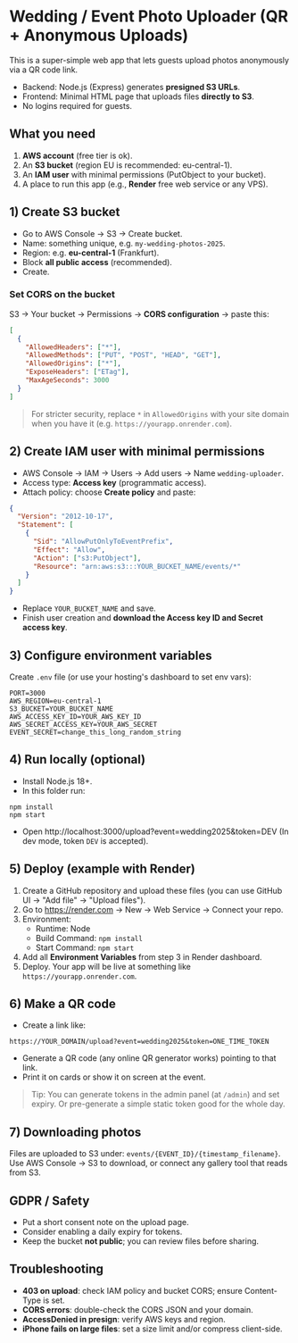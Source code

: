 # Wedding / Event Photo Uploader (QR + Anonymous Uploads)

This is a super-simple web app that lets guests upload photos anonymously via a QR code link.
- Backend: Node.js (Express) generates **presigned S3 URLs**.
- Frontend: Minimal HTML page that uploads files **directly to S3**.
- No logins required for guests.

## What you need
1) **AWS account** (free tier is ok).
2) An **S3 bucket** (region EU is recommended: eu-central-1).
3) An **IAM user** with minimal permissions (PutObject to your bucket).
4) A place to run this app (e.g., **Render** free web service or any VPS).

## 1) Create S3 bucket
- Go to AWS Console → S3 → Create bucket.
- Name: something unique, e.g. `my-wedding-photos-2025`.
- Region: e.g. **eu-central-1** (Frankfurt).
- Block **all public access** (recommended).
- Create.

### Set CORS on the bucket
S3 → Your bucket → Permissions → **CORS configuration** → paste this:
```json
[
  {
    "AllowedHeaders": ["*"],
    "AllowedMethods": ["PUT", "POST", "HEAD", "GET"],
    "AllowedOrigins": ["*"],
    "ExposeHeaders": ["ETag"],
    "MaxAgeSeconds": 3000
  }
]
```
> For stricter security, replace `*` in `AllowedOrigins` with your site domain when you have it (e.g. `https://yourapp.onrender.com`).

## 2) Create IAM user with minimal permissions
- AWS Console → IAM → Users → Add users → Name `wedding-uploader`.
- Access type: **Access key** (programmatic access).
- Attach policy: choose **Create policy** and paste:
```json
{
  "Version": "2012-10-17",
  "Statement": [
    {
      "Sid": "AllowPutOnlyToEventPrefix",
      "Effect": "Allow",
      "Action": ["s3:PutObject"],
      "Resource": "arn:aws:s3:::YOUR_BUCKET_NAME/events/*"
    }
  ]
}
```
- Replace `YOUR_BUCKET_NAME` and save.
- Finish user creation and **download the Access key ID and Secret access key**.

## 3) Configure environment variables
Create `.env` file (or use your hosting's dashboard to set env vars):

```
PORT=3000
AWS_REGION=eu-central-1
S3_BUCKET=YOUR_BUCKET_NAME
AWS_ACCESS_KEY_ID=YOUR_AWS_KEY_ID
AWS_SECRET_ACCESS_KEY=YOUR_AWS_SECRET
EVENT_SECRET=change_this_long_random_string
```

## 4) Run locally (optional)
- Install Node.js 18+.
- In this folder run:
```
npm install
npm start
```
- Open http://localhost:3000/upload?event=wedding2025&token=DEV
  (In dev mode, token `DEV` is accepted).

## 5) Deploy (example with Render)
1. Create a GitHub repository and upload these files (you can use GitHub UI → "Add file" → "Upload files").
2. Go to https://render.com → New → Web Service → Connect your repo.
3. Environment:
   - Runtime: Node
   - Build Command: `npm install`
   - Start Command: `npm start`
4. Add all **Environment Variables** from step 3 in Render dashboard.
5. Deploy. Your app will be live at something like `https://yourapp.onrender.com`.

## 6) Make a QR code
- Create a link like:
```
https://YOUR_DOMAIN/upload?event=wedding2025&token=ONE_TIME_TOKEN
```
- Generate a QR code (any online QR generator works) pointing to that link.
- Print it on cards or show it on screen at the event.

> Tip: You can generate tokens in the admin panel (at `/admin`) and set expiry. Or pre-generate a simple static token good for the whole day.

## 7) Downloading photos
Files are uploaded to S3 under: `events/{EVENT_ID}/{timestamp_filename}`.
Use AWS Console → S3 to download, or connect any gallery tool that reads from S3.

## GDPR / Safety
- Put a short consent note on the upload page.
- Consider enabling a daily expiry for tokens.
- Keep the bucket **not public**; you can review files before sharing.

## Troubleshooting
- **403 on upload**: check IAM policy and bucket CORS; ensure Content-Type is set.
- **CORS errors**: double-check the CORS JSON and your domain.
- **AccessDenied in presign**: verify AWS keys and region.
- **iPhone fails on large files**: set a size limit and/or compress client-side.
```

